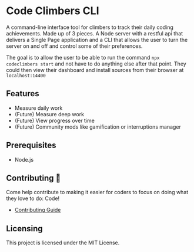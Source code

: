 # Code Climbers CLI

A command-line interface tool for climbers to track their daily coding achievements. Made up of 3 pieces. A Node server
with a restful api that delivers a Single Page application and a CLI that allows the user to turn the server on and off
and control some of their preferences.

The goal is to allow the user to be able to run the command `npx codeclimbers start` and not have to do anything else
after that point. They could then view their dashboard and install sources from their browser
at `localhost:14400`

## Features

- Measure daily work
- (Future) Measure deep work
- (Future) View progress over time
- (Future) Community mods like gamification or interruptions manager

## Prerequisites

- Node.js

## Contributing 🚀

Come help contribute to making it easier for coders to focus on doing what they love to do: Code!

- [Contributing Guide](./docs/Contributing.md)

## Licensing

This project is licensed under the MIT License.
